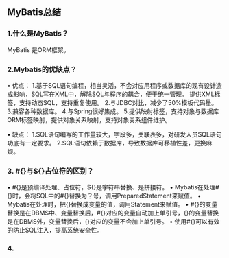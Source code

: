 
## MyBatis总结

### 1.什么是MyBatis？
MyBatis 是ORM框架。

### 2.Mybatis的优缺点？
• 优点：
1.基于SQL语句编程，相当灵活，不会对应用程序或数据库的现有设计造成影响，SQL写在XML中，解除SQL与程序的耦合，便于统一管理。
提供XML标签，支持动态SQL，支持重复使用。
2.与JDBC对比，减少了50%模板代码量。
3.兼容各种数据库。
4.与Spring很好集成。
5.提供映射标签，支持对象与数据库ORM标签映射，提供对象关系映射，支持对象关系组件维护。

• 缺点：
1.SQL语句编写的工作量较大，字段多，关联表多，对研发人员SQL语句功底有一定要求。
2.SQL语句依赖于数据库，导致数据库可移植性差，更换麻烦。


### 3. #{}与${}占位符的区别？
• #{}是预编译处理、占位符，${}是字符串替换、是拼接符。
• Mybatis在处理#{}时，会将SQL中的#{}替换为？号，调用PreparedStatement来赋值。
• Mybatis在处理时，把{}替换成变量的值，调用Statement来赋值。
• #{}的变量替换是在DBMS中、变量替换后，#{}对应的变量自动加上单引号，{}的变量替换是在DBMS外，变量替换后，{}对应的变量不会加上单引号。
• 使用#{}可以有效的防止SQL注入，提高系统安全性。


### 4.